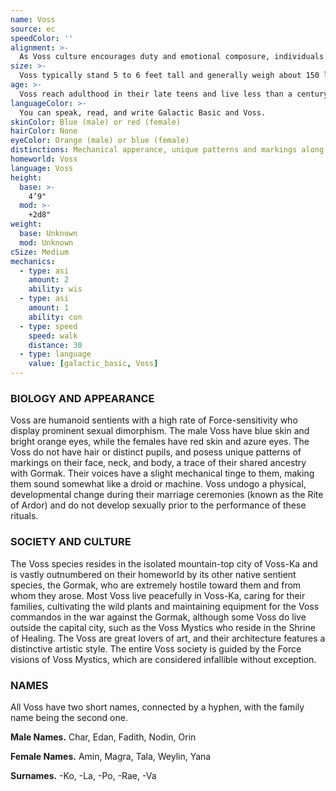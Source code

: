 ```yaml
---
name: Voss
source: ec
speedColor: ''
alignment: >-
  As Voss culture encourages duty and emotional composure, individuals tend toward a lawful alignment, though there are exceptions.
size: >-
  Voss typically stand 5 to 6 feet tall and generally weigh about 150 lbs. Regardless of your position in that range, your size is Medium.
age: >-
  Voss reach adulthood in their late teens and live less than a century. They do not reach sexual maturity until they undergo the Rite of Ardor.
languageColor: >-
  You can speak, read, and write Galactic Basic and Voss. 
skinColor: Blue (male) or red (female)
hairColor: None
eyeColor: Orange (male) or blue (female)
distinctions: Mechanical apperance, unique patterns and markings along face, neck, and body
homeworld: Voss
language: Voss
height:
  base: >-
    4’9"
  mod: >-
    +2d8"
weight:
  base: Unknown
  mod: Unknown
cSize: Medium
mechanics:
  - type: asi
    amount: 2
    ability: wis
  - type: asi
    amount: 1
    ability: con
  - type: speed
    speed: walk
    distance: 30
  - type: language
    value: [galactic_basic, Voss]
---
```

### BIOLOGY AND APPEARANCE
Voss are humanoid sentients with a high rate of Force-sensitivity who display prominent sexual dimorphism. The male Voss have blue skin and bright orange eyes, while the females have red skin and azure eyes. The Voss do not have hair or distinct pupils, and posess unique patterns of markings on their face, neck, and body, a trace of their shared ancestry with Gormak. Their voices have a slight mechanical tinge to them, making them sound somewhat like a droid or machine. Voss undogo a physical, developmental change during their marriage ceremonies (known as the Rite of Ardor) and do not develop sexually prior to the performance of these rituals.

### SOCIETY AND CULTURE
The Voss species resides in the isolated mountain-top city of Voss-Ka and is vastly outnumbered on their homeworld by its other native sentient species, the Gormak, who are extremely hostile toward them and from whom they arose. Most Voss live peacefully in Voss-Ka, caring for their families, cultivating the wild plants and maintaining equipment for the Voss commandos in the war against the Gormak, although some Voss do live outside the capital city, such as the Voss Mystics who reside in the Shrine of Healing. The Voss are great lovers of art, and their architecture features a distinctive artistic style. The entire Voss society is guided by the Force visions of Voss Mystics, which are considered infallible without exception.

### NAMES
All Voss have two short names, connected by a hyphen, with the family name being the second one.

__Male Names.__ Char, Edan, Fadith, Nodin, Orin

__Female Names.__ Amin, Magra, Tala, Weylin, Yana

__Surnames.__ -Ko, -La, -Po, -Rae, -Va



    
